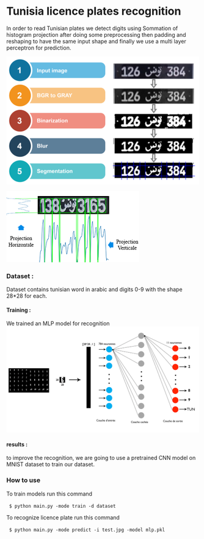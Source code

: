 # Tunisia licence plates recognition

In order to read Tunisian plates we detect digits using Sommation of histogram projection after doing some preprocessing then padding and reshaping to have the same input
shape and finally we use a multi layer perceptron for prediction.

![preprocess](image_process_steps.png)


![histogramProjection](histogramProjection.png)

### Dataset :

Dataset contains tunisian word in arabic and digits 0-9 with the shape 28*28 for each.

#### Training : 
We trained an MLP model for recognition
![accuracy](mlp.png)


#### results :
to improve the recognition, we are going to use a pretrained CNN model on MNIST dataset to train our dataset.

### How to use 

To train models run this command

`` $ python main.py -mode train -d dataset``

To recognize licence plate run this command

`` $ python main.py -mode predict -i test.jpg -model mlp.pkl``
